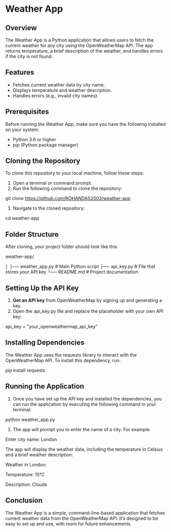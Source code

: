 # **Weather App**

## Overview

The Weather App is a Python application that allows users to fetch the current weather for any city using the OpenWeatherMap API. The app returns temperature, a brief description of the weather, and handles errors if the city is not found.

## Features

- Fetches current weather data by city name.
- Displays temperature and weather description.
- Handles errors (e.g., invalid city names).

## Prerequisites

Before running the Weather App, make sure you have the following installed on your system:

- Python 3.6 or higher
- pip (Python package manager)

## Cloning the Repository

To clone this repository to your local machine, follow these steps:

1. Open a terminal or command prompt.
2. Run the following command to clone the repository:

git clone <https://github.com/ROHANDAS2003/weather-app>

1. Navigate to the cloned repository:

cd weather-app

## Folder Structure

After cloning, your project folder should look like this:

weather-app/

│
├── weather_app.py # Main Python script
├── api_key.py # File that stores your API key
└── README.md # Project documentation

## Setting Up the API Key

1. **Get an API key** from OpenWeatherMap by signing up and generating a key.
2. Open the api_key.py file and replace the placeholder with your own API key:

api_key = "your_openweathermap_api_key"

## Installing Dependencies

The Weather App uses the requests library to interact with the OpenWeatherMap API. To install this dependency, run:

pip install requests

## Running the Application

1. Once you have set up the API key and installed the dependencies, you can run the application by executing the following command in your terminal:

python weather_app.py

1. The app will prompt you to enter the name of a city. For example:

Enter city name: London

The app will display the weather data, including the temperature in Celsius and a brief weather description:

Weather in London:

Temperature: 15°C

Description: Clouds

## Conclusion

The Weather App is a simple, command-line-based application that fetches current weather data from the OpenWeatherMap API. It’s designed to be easy to set up and use, with room for future enhancements.